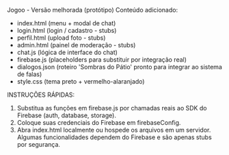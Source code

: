 
Jogoo - Versão melhorada (protótipo)
Conteúdo adicionado:
- index.html (menu + modal de chat)
- login.html (login / cadastro - stubs)
- perfil.html (upload foto - stubs)
- admin.html (painel de moderação - stubs)
- chat.js (lógica de interface do chat)
- firebase.js (placeholders para substituir por integração real)
- dialogos.json (roteiro 'Sombras do Pátio' pronto para integrar ao sistema de falas)
- style.css (tema preto + vermelho-alaranjado)

INSTRUÇÕES RÁPIDAS:
1) Substitua as funções em firebase.js por chamadas reais ao SDK do Firebase (auth, database, storage).
2) Coloque suas credenciais do Firebase em firebaseConfig.
3) Abra index.html localmente ou hospede os arquivos em um servidor. Algumas funcionalidades dependem do Firebase e são apenas stubs por segurança.
